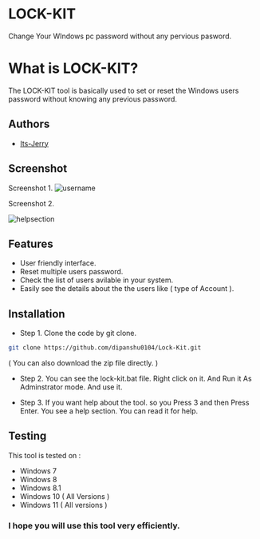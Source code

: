 
# LOCK-KIT 
Change Your WIndows pc password without any pervious pasword.

# What is LOCK-KIT? 

The LOCK-KIT tool is basically used to set or reset the Windows users password without knowing any previous password. 

## Authors

- [Its-Jerry](https://github.com/Its-Jerry)

## Screenshot
Screenshot 1.
  ![username](https://user-images.githubusercontent.com/126962359/227423038-6fc896da-a2a4-43fa-8916-0e795e18433c.PNG)

Screenshot 2.

![helpsection](https://user-images.githubusercontent.com/126962359/227423118-121d3584-675a-47a9-aa8c-e05efe13e4f7.PNG)

## Features

 - User friendly interface.
 - Reset multiple users password.
 - Check the list of users avilable in your system.
 - Easily see the details about the the users like ( type of Account ).

## Installation

- Step 1. Clone the code by git clone. 

```bash
git clone https://github.com/dipanshu0104/Lock-Kit.git 
```
   ( You can also download the zip file directly. ) 

- Step 2. You can see the lock-kit.bat file. Right click
        on it. And Run it As Adminstrator mode. And use it.

- Step 3. If you want help about the tool.
so you Press 3 and then Press Enter. You see a help section. You can read it for help.

    


## Testing 

This tool is tested on :

- Windows 7
- Windows 8
- Windows 8.1
- Windows 10 ( All Versions )
- Windows 11 ( All versions )


###    I hope you will use this tool very efficiently.

